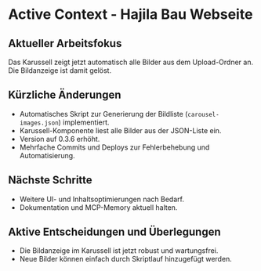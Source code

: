 # Active Context - Hajila Bau Webseite

## Aktueller Arbeitsfokus
Das Karussell zeigt jetzt automatisch alle Bilder aus dem Upload-Ordner an. Die Bildanzeige ist damit gelöst.

## Kürzliche Änderungen
- Automatisches Skript zur Generierung der Bildliste (`carousel-images.json`) implementiert.
- Karussell-Komponente liest alle Bilder aus der JSON-Liste ein.
- Version auf 0.3.6 erhöht.
- Mehrfache Commits und Deploys zur Fehlerbehebung und Automatisierung.

## Nächste Schritte
- Weitere UI- und Inhaltsoptimierungen nach Bedarf.
- Dokumentation und MCP-Memory aktuell halten.

## Aktive Entscheidungen und Überlegungen
- Die Bildanzeige im Karussell ist jetzt robust und wartungsfrei.
- Neue Bilder können einfach durch Skriptlauf hinzugefügt werden.
